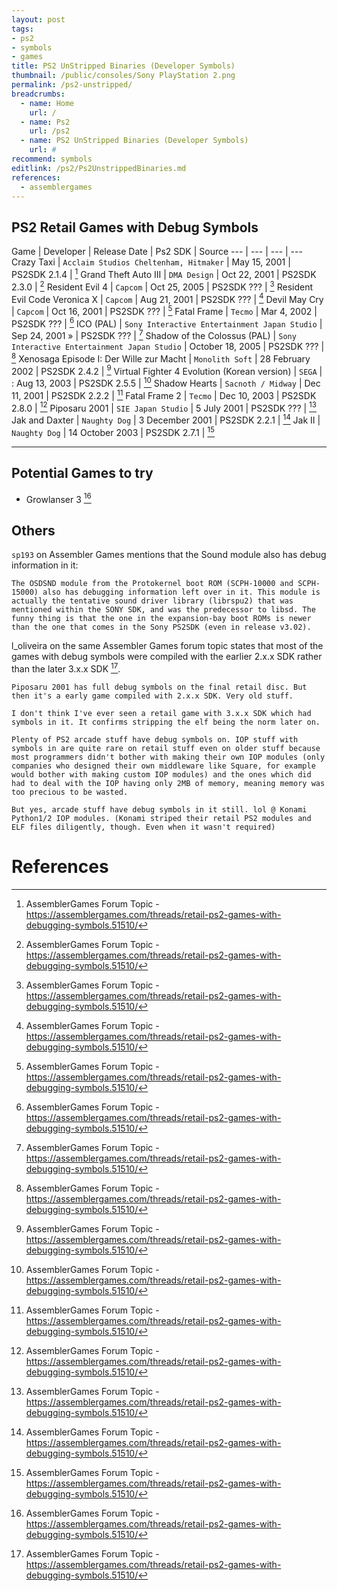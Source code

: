 ```yaml
---
layout: post
tags: 
- ps2
- symbols
- games
title: PS2 UnStripped Binaries (Developer Symbols)
thumbnail: /public/consoles/Sony PlayStation 2.png
permalink: /ps2-unstripped/
breadcrumbs:
  - name: Home
    url: /
  - name: Ps2
    url: /ps2
  - name: PS2 UnStripped Binaries (Developer Symbols)
    url: #
recommend: symbols
editlink: /ps2/Ps2UnstrippedBinaries.md
references:
  - assemblergames
---
```


## PS2 Retail Games with Debug Symbols

Game | Developer | Release Date | Ps2 SDK | Source
--- | --- | --- | ---
Crazy Taxi | `Acclaim Studios Cheltenham, Hitmaker` | May 15, 2001 | PS2SDK 2.1.4 | [^1]
Grand Theft Auto III | `DMA Design` | Oct 22, 2001 | PS2SDK 2.3.0 | [^1]
Resident Evil 4 | `Capcom` | Oct 25, 2005 | PS2SDK ??? | [^1]
Resident Evil Code Veronica X | `Capcom` | Aug 21, 2001 | PS2SDK ??? | [^1]
Devil May Cry | `Capcom` | Oct 16, 2001  | PS2SDK ??? | [^1]
Fatal Frame | `Tecmo` | Mar 4, 2002 | PS2SDK ??? | [^1]
ICO (PAL)  | `Sony Interactive Entertainment Japan Studio` | Sep 24, 2001 » | PS2SDK ??? | [^1]
Shadow of the Colossus (PAL) | `Sony Interactive Entertainment Japan Studio` | October 18, 2005 | PS2SDK ??? | [^1]
Xenosaga Episode I: Der Wille zur Macht | `Monolith Soft` | 28 February 2002 | PS2SDK 2.4.2 | [^1]
Virtual Fighter 4 Evolution (Korean version) | `SEGA` | : Aug 13, 2003 | PS2SDK 2.5.5 | [^1]
Shadow Hearts | `Sacnoth / Midway` | Dec 11, 2001 | PS2SDK 2.2.2 | [^1]
Fatal Frame 2 | `Tecmo` | Dec 10, 2003 | PS2SDK 2.8.0 | [^1]
Piposaru 2001 | `SIE Japan Studio` | 5 July 2001 | PS2SDK ??? | [^1]
Jak and Daxter | `Naughty Dog` | 3 December 2001 | PS2SDK 2.2.1 | [^1]
Jak II | `Naughty Dog` | 14 October 2003 | PS2SDK 2.7.1 | [^1]

---
## Potential Games to try
* Growlanser 3 [^1]

## Others
`sp193` on Assembler Games mentions that the Sound module also has debug information in it:
```
The OSDSND module from the Protokernel boot ROM (SCPH-10000 and SCPH-15000) also has debugging information left over in it. This module is actually the tentative sound driver library (librspu2) that was mentioned within the SONY SDK, and was the predecessor to libsd. The funny thing is that the one in the expansion-bay boot ROMs is newer than the one that comes in the Sony PS2SDK (even in release v3.02).
```

l_oliveira on the same Assembler Games forum topic states that most of the games with debug symbols were compiled with the earlier 2.x.x SDK rather than the later 3.x.x SDK [^1].
```
Piposaru 2001 has full debug symbols on the final retail disc. But then it's a early game compiled with 2.x.x SDK. Very old stuff.

I don't think I've ever seen a retail game with 3.x.x SDK which had symbols in it. It confirms stripping the elf being the norm later on. 

Plenty of PS2 arcade stuff have debug symbols on. IOP stuff with symbols in are quite rare on retail stuff even on older stuff because most programmers didn't bother with making their own IOP modules (only companies who designed their own middleware like Square, for example would bother with making custom IOP modules) and the ones which did had to deal with the IOP having only 2MB of memory, meaning memory was too precious to be wasted.

But yes, arcade stuff have debug symbols in it still. lol @ Konami Python1/2 IOP modules. (Konami striped their retail PS2 modules and ELF files diligently, though. Even when it wasn't required)
```

# References
[^1]: AssemblerGames Forum Topic - https://assemblergames.com/threads/retail-ps2-games-with-debugging-symbols.51510/

